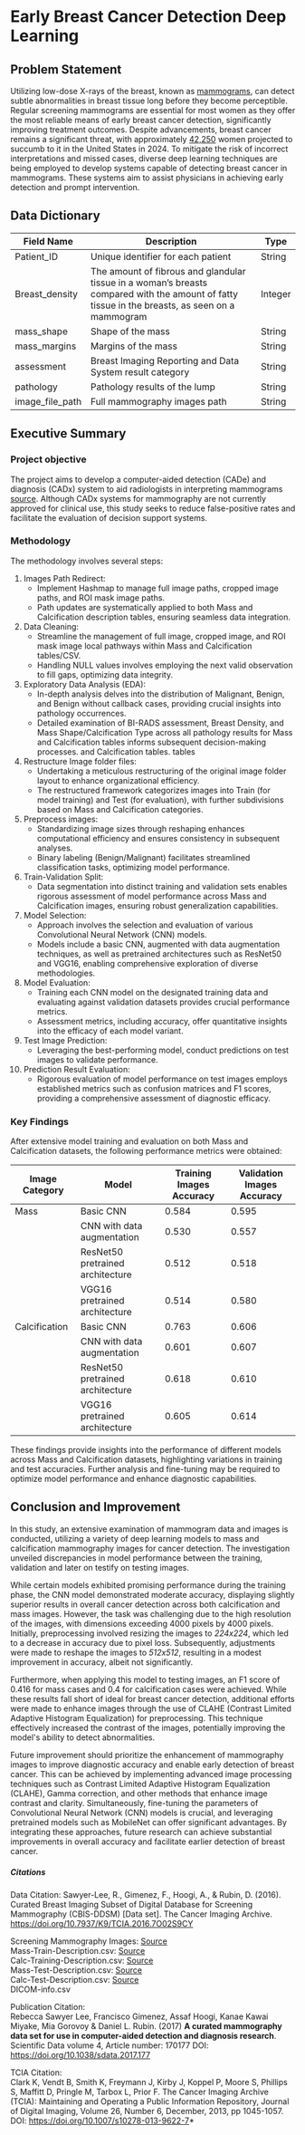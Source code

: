 # Early Breast Cancer Detection Deep Learning



## Problem Statement

Utilizing low-dose X-rays of the breast, known as [mammograms](https://www.ucsfhealth.org/programs/screening-mammogram), can detect subtle abnormalities in breast tissue long before they become perceptible. Regular screening mammograms are essential for most women as they offer the most reliable means of early breast cancer detection, significantly improving treatment outcomes. Despite advancements, breast cancer remains a significant threat, with approximately [42,250](https://www.cancer.org/cancer/types/breast-cancer/about/how-common-is-breast-cancer.html) women projected to succumb to it in the United States in 2024. To mitigate the risk of incorrect interpretations and missed cases, diverse deep learning techniques are being employed to develop systems capable of detecting breast cancer in mammograms. These systems aim to assist physicians in achieving early detection and prompt intervention.



## Data Dictionary

| Field Name       | Description                                               |  Type |
|------------------|--------------------------------|-----------|
| Patient_ID       | Unique identifier for each patient               | String    | 
| Breast_density   | The amount of fibrous and glandular tissue in a woman’s breasts compared with the amount of fatty tissue in the breasts, as seen on a mammogram| Integer   |
| mass_shape       | Shape of the mass                                | String    | 
| mass_margins     | Margins of the mass                              | String    | 
| assessment       | Breast Imaging Reporting and Data System result category| String    | 
| pathology        | Pathology results of the lump                    | String    |
| image_file_path  | Full mammography images path  | String    | 



## Executive Summary


### Project objective
The project aims to develop a computer-aided detection (CADe) and diagnosis (CADx) system to aid radiologists in interpreting mammograms [source](https://www.nature.com/articles/sdata2017177). Although CADx systems for mammography are not currently approved for clinical use, this study seeks to reduce false-positive rates and facilitate the evaluation of decision support systems.
 

### Methodology  

The methodology involves several steps:   

1. Images Path Redirect:
    * Implement Hashmap to manage full image paths, cropped image paths, and ROI mask image paths.
    * Path updates are systematically applied to both Mass and Calcification description tables, ensuring seamless data integration.
2. Data Cleaning:
    * Streamline the management of full image, cropped image, and ROI mask image local pathways within Mass and Calcification tables/CSV.
    * Handling NULL values involves employing the next valid observation to fill gaps, optimizing data integrity.
3. Exploratory Data Analysis (EDA):
    * In-depth analysis delves into the distribution of Malignant, Benign, and Benign without callback cases, providing crucial insights into pathology occurrences.
    * Detailed examination of BI-RADS assessment, Breast Density, and Mass Shape/Calcification Type across all pathology results for Mass and Calcification tables informs subsequent decision-making processes. and Calcification tables. tables
4. Restructure Image folder files:
    * Undertaking a meticulous restructuring of the original image folder layout to enhance organizational efficiency.
    * The restructured framework categorizes images into Train (for model training) and Test (for evaluation), with further subdivisions based on Mass and Calcification categories.
5. Preprocess images:
    * Standardizing image sizes through reshaping enhances computational efficiency and ensures consistency in subsequent analyses.
    * Binary labeling (Benign/Malignant) facilitates streamlined classification tasks, optimizing model performance.
6. Train-Validation Split:
    * Data segmentation into distinct training and validation sets enables rigorous assessment of model performance across Mass and Calcification images, ensuring robust generalization capabilities.
7. Model Selection:
    * Approach involves the selection and evaluation of various Convolutional Neural Network (CNN) models.
    * Models include a basic CNN, augmented with data augmentation techniques, as well as pretrained architectures such as ResNet50 and VGG16, enabling comprehensive exploration of diverse methodologies.
8. Model Evaluation:
    * Training each CNN model on the designated training data and evaluating against validation datasets provides crucial performance metrics.
    * Assessment metrics, including accuracy, offer quantitative insights into the efficacy of each model variant.
9. Test Image Prediction:
    * Leveraging the best-performing model, conduct predictions on test images to validate performance.
10. Prediction Result Evaluation:
    * Rigorous evaluation of model performance on test images employs established metrics such as confusion matrices and F1 scores, providing a comprehensive assessment of diagnostic efficacy.




### Key Findings

After extensive model training and evaluation on both Mass and Calcification datasets, the following performance metrics were obtained:

|   Image Category  |    Model   |   Training Images Accuracy   |   Validation Images Accuracy  |
|-------------------|------------|------------------------------|-------------------------------|
|   Mass            |  Basic CNN |  0.584           |0.595     |
| | CNN with data augmentation|0.530|0.557|
| | ResNet50 pretrained architecture|0.512|0.518|
| | VGG16 pretrained architecture|0.514|0.580|
|   Calcification   |  Basic CNN |  0.763           |0.606     |
| | CNN with data augmentation|0.601| 0.607|
| | ResNet50 pretrained architecture|0.618|0.610|
| | VGG16 pretrained architecture|0.605|0.614|


These findings provide insights into the performance of different models across Mass and Calcification datasets, highlighting variations in training and test accuracies. Further analysis and fine-tuning may be required to optimize model performance and enhance diagnostic capabilities.




## Conclusion and Improvement

In this study, an extensive examination of mammogram data and images is conducted, utilizing a variety of deep learning models to mass and calcification mammography images for cancer detection. The investigation unveiled discrepancies in model performance between the training, validation and later on testify on testing images.

While certain models exhibited promising performance during the training phase, the CNN model demonstrated moderate accuracy, displaying slightly superior results in overall cancer detection across both calcification and mass images. However, the task was challenging due to the high resolution of the images, with dimensions exceeding 4000 pixels by 4000 pixels. Initially, preprocessing involved resizing the images to *224x224*, which led to a decrease in accuracy due to pixel loss. Subsequently, adjustments were made to reshape the images to *512x512*, resulting in a modest improvement in accuracy, albeit not significantly.

Furthermore, when applying this model to testing images,  an F1 score of 0.416 for mass cases and 0.4 for calcification cases were achieved. While these results fall short of ideal for breast cancer detection, additional efforts were made to enhance images through the use of CLAHE (Contrast Limited Adaptive Histogram Equalization) for preprocessing. This technique effectively increased the contrast of the images, potentially improving the model's ability to detect abnormalities.

Future improvement should prioritize the enhancement of mammography images to improve diagnostic accuracy and enable early detection of breast cancer. This can be achieved by implementing advanced image processing techniques such as Contrast Limited Adaptive Histogram Equalization (CLAHE), Gamma correction, and other methods that enhance image contrast and clarity. Simultaneously, fine-tuning the parameters of Convolutional Neural Network (CNN) models is crucial, and leveraging pretrained models such as MobileNet can offer significant advantages. By integrating these approaches, future research can achieve substantial improvements in overall accuracy and facilitate earlier detection of breast cancer.



##### **Citations**

Data Citation: Sawyer-Lee, R., Gimenez, F., Hoogi, A., & Rubin, D. (2016). Curated Breast Imaging Subset of Digital Database for Screening Mammography (CBIS-DDSM) [Data set]. The Cancer Imaging Archive. https://doi.org/10.7937/K9/TCIA.2016.7O02S9CY

Screening Mammography Images: [Source](https://www.cancerimagingarchive.net/collection/cbis-ddsm/)  
Mass-Train-Description.csv: [Source](https://www.cancerimagingarchive.net/collection/cbis-ddsm/)  
Calc-Training-Description.csv: [Source](https://www.cancerimagingarchive.net/collection/cbis-ddsm/)  
Mass-Test-Description.csv: [Source](https://www.cancerimagingarchive.net/collection/cbis-ddsm/)  
Calc-Test-Description.csv: [Source](https://www.cancerimagingarchive.net/collection/cbis-ddsm/)  
DICOM-info.csv

Publication Citation:  
Rebecca Sawyer Lee, Francisco Gimenez, Assaf Hoogi, Kanae Kawai Miyake, Mia Gorovoy & Daniel L. Rubin. (2017) **A curated mammography data set for use in computer-aided detection and diagnosis research**. Scientific Data volume 4, Article number: 170177 DOI: https://doi.org/10.1038/sdata.2017.177


TCIA Citation:   
Clark K, Vendt B, Smith K, Freymann J, Kirby J, Koppel P, Moore S, Phillips S, Maffitt D, Pringle M, Tarbox L, Prior F. The Cancer Imaging Archive (TCIA): Maintaining and Operating a Public Information Repository, Journal of Digital Imaging, Volume 26, Number 6, December, 2013, pp 1045-1057. DOI: https://doi.org/10.1007/s10278-013-9622-7*